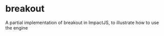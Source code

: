 breakout
========

A partial implementation of breakout in ImpactJS, to illustrate how to use the engine